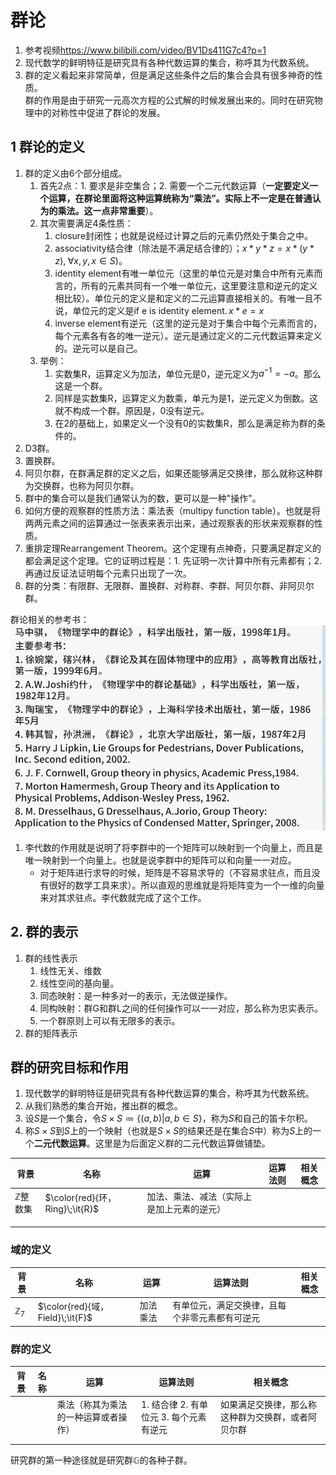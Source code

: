 # 群论

1. 参考视频<https://www.bilibili.com/video/BV1Ds411G7c4?p=1>
2. 现代数学的鲜明特征是研究具有各种代数运算的集合，称呼其为代数系统。
3. 群的定义看起来非常简单，但是满足这些条件之后的集合会具有很多神奇的性质。\
群的作用是由于研究一元高次方程的公式解的时候发展出来的。同时在研究物理中的对称性中促进了群论的发展。

## 1 群论的定义

1. 群的定义由6个部分组成。
   1. 首先2点：1. 要求是非空集合；2. 需要一个二元代数运算（**一定要定义一个运算，在群论里面将这种运算统称为“乘法”。实际上不一定是在普通认为的乘法。这一点非常重要**）。
   2. 其次需要满足4条性质：
      1. closure封闭性；也就是说经过计算之后的元素仍然处于集合之中。
      2. associativity结合律（除法是不满足结合律的）；$x*y*z = x*(y*z),\; \forall x,y,x \in S)$。
      3. identity element有唯一单位元（这里的单位元是对集合中所有元素而言的，所有的元素共同有一个唯一单位元，这里要注意和逆元的定义相比较）。单位元的定义是和定义的二元运算直接相关的。有唯一且不说，单位元的定义是$\text{if e is identity element.}\, x * e = x$
      4. inverse element有逆元（这里的逆元是对于集合中每个元素而言的，每个元素各有各的唯一逆元）。逆元是通过定义的二元代数运算来定义的。逆元可以是自己。
   3. 举例：
      1. 实数集R，运算定义为加法，单位元是0，逆元定义为$a^{-1} = -a$。那么这是一个群。
      2. 同样是实数集R，运算定义为数乘，单元为是1，逆元定义为倒数。这就不构成一个群。原因是，0没有逆元。
      3. 在2的基础上，如果定义一个没有0的实数集R，那么是满足称为群的条件的。
2. D3群。
3. 置换群。
4. 阿贝尔群，在群满足群的定义之后，如果还能够满足交换律，那么就称这种群为交换群，也称为阿贝尔群。
5. 群中的集合可以是我们通常认为的数，更可以是一种"操作"。
6. 如何方便的观察群的性质方法：乘法表（multipy function table）。也就是将两两元素之间的运算通过一张表来表示出来，通过观察表的形状来观察群的性质。
7. 重排定理Rearrangement Theorem。这个定理有点神奇，只要满足群定义的都会满足这个定理。它的证明过程是：1. 先证明一次计算中所有元素都有；2. 再通过反证法证明每个元素只出现了一次。
8. 群的分类：有限群、无限群、置换群、对称群、李群、阿贝尔群、非阿贝尔群。

群论相关的参考书：
![References of Group Theory](../pictures/GroupTheoryReferencespng.png)

1. 李代数的作用就是说明了将李群中的一个矩阵可以映射到一个向量上，而且是唯一映射到一个向量上。也就是说李群中的矩阵可以和向量一一对应。
   - 对于矩阵进行求导的时候，矩阵是不容易求导的（不容易求驻点，而且没有很好的数学工具来求）。所以直观的思维就是将矩阵变为一个一维的向量来对其求驻点。李代数就完成了这个工作。

## 2. 群的表示

1. 群的线性表示
   1. 线性无关、维数
   2. 线性空间的基向量。
   3. 同态映射：是一种多对一的表示，无法做逆操作。
   4. 同构映射：群G和群L之间的任何操作可以一一对应，那么称为忠实表示。
   5. 一个群原则上可以有无限多的表示。
2. 群的矩阵表示

## 群的研究目标和作用

1. 现代数学的鲜明特征是研究具有各种代数运算的集合，称呼其为代数系统。
2. 从我们熟悉的集合开始，推出群的概念。
3. 设$S$是一个集合，令$S\times S \coloneqq\{(a,b)|a,b \in S\}$，称为$S$和自己的笛卡尔积。
4. 称$S\times S$到$S$上的一个映射（也就是$S\times S$的结果还是在集合$S$中）称为$S$上的一个**二元代数运算**。这里是为后面定义群的二元代数运算做铺垫。

|背景|名称|运算|运算法则|相关概念|
|---|---|---|---|---|
|$\mathbb{Z}$整数集|$\color{red}{环，Ring}\;\it{R}$|加法、乘法、减法（实际上是加上元素的逆元）|||$a-b\coloneqq a+(-b)$，无法定义除法，因为$\frac{2}{3}$不属于整数集。|
||||||
||||||
||||||

### 域的定义

|背景|名称|运算|运算法则|相关概念|
|---|---|---|---|---|
|$\mathbb{Z}_7$|$\color{red}{域，Field}\;\it{F}$|加法 乘法|有单位元，满足交换律，且每个非零元素都有可逆元||

### 群的定义

|背景|名称|运算|运算法则|相关概念|
|---|---|---|---|---|
|||乘法（称其为乘法的一种运算或者操作）|1. 结合律 2. 有单位元 3. 每个元素有逆元|如果满足交换律，那么称这种群为交换群，或者阿贝尔群|
||||||
||||||

研究群的第一种途径就是研究群$\mathbb{G}$的各种子群。